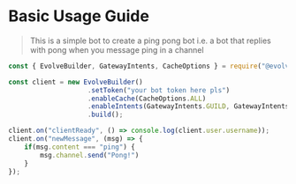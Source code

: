 # Basic Usage Guide

> This is a simple bot to create a ping pong bot i.e. a bot that replies with pong when you message ping in a channel

```js
const { EvolveBuilder, GatewayIntents, CacheOptions } = require("@evolvejs/evolvejs");

const client = new EvolveBuilder()
                    .setToken("your bot token here pls")
                    .enableCache(CacheOptions.ALL)
                    .enableIntents(GatewayIntents.GUILD, GatewayIntents.GUILD_MESSAGES)
                    .build();

client.on("clientReady", () => console.log(client.user.username));
client.on("newMessage", (msg) => {
    if(msg.content === "ping") {
        msg.channel.send("Pong!")
    }
});
```